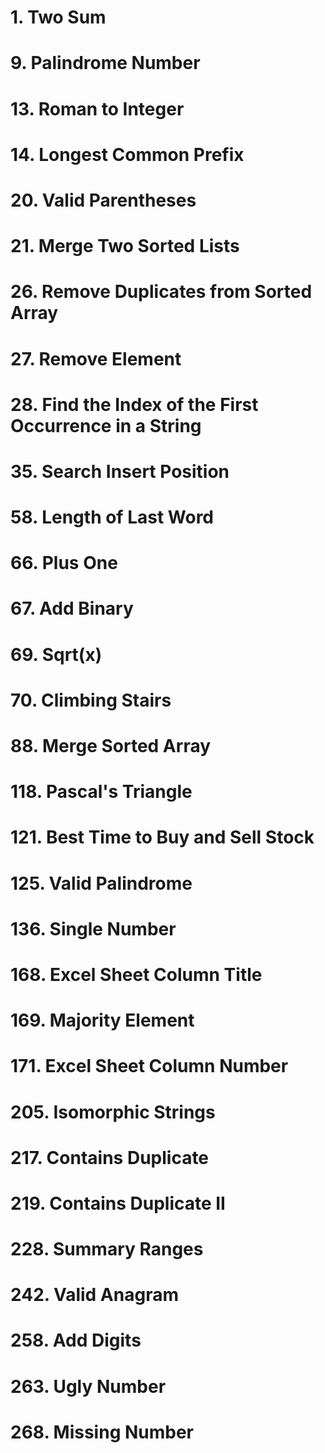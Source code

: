 # 1. Two Sum
# 9. Palindrome Number
# 13. Roman to Integer
# 14. Longest Common Prefix
# 20. Valid Parentheses
# 21. Merge Two Sorted Lists
# 26. Remove Duplicates from Sorted Array
# 27. Remove Element
# 28. Find the Index of the First Occurrence in a String
# 35. Search Insert Position
# 58. Length of Last Word
# 66. Plus One
# 67. Add Binary
# 69. Sqrt(x)
# 70. Climbing Stairs
# 88. Merge Sorted Array
# 118. Pascal's Triangle
# 121. Best Time to Buy and Sell Stock
# 125. Valid Palindrome
# 136. Single Number
# 168. Excel Sheet Column Title
# 169. Majority Element
# 171. Excel Sheet Column Number
# 205. Isomorphic Strings
# 217. Contains Duplicate
# 219. Contains Duplicate II
# 228. Summary Ranges
# 242. Valid Anagram
# 258. Add Digits
# 263. Ugly Number
# 268. Missing Number
# 
#
#
#
# 
#
#
#
# 
#
#
#
# 
#
#
#
# 
#
#
#
# 
#
#
#
# 
#
#
#
# 
